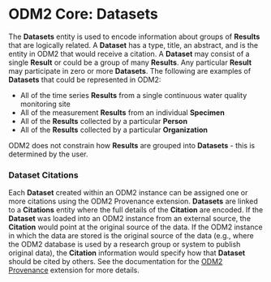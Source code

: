 ODM2 Core: Datasets
===================

The **Datasets** entity is used to encode information about groups of **Results** that are logically related. A **Dataset** has a type, title, an abstract, and is the entity in ODM2 that would receive a citation. A **Dataset** may consist of a single **Result** or could be a group of many **Results**. Any particular **Result** may participate in zero or more **Datasets**. The following are examples of **Datasets** that could be represented in ODM2:

* All of the time series **Results** from a single continuous water quality monitoring site
* All of the measurement **Results** from an individual **Specimen**
* All of the **Results** collected by a particular **Person**
* All of the **Results** collected by a particular **Organization**

ODM2 does not constrain how **Results** are grouped into **Datasets** - this is determined by the user.

### Dataset Citations ###

Each **Dataset** created within an ODM2 instance can be assigned one or more citations using the ODM2 Provenance extension. **Datasets** are linked to a **Citations** entity where the full details of the **Citation** are encoded. If the **Dataset** was loaded into an ODM2 instance from an external source, the **Citation** would point at the original source of the data. If the ODM2 instance in which the data are stored is the original source of the data (e.g., where the ODM2 database is used by a research group or system to publish original data), the **Citation** information would specify how that **Dataset** should be cited by others. See the documentation for the [ODM2 Provenance](ext_provenance.md) extension for more details.
